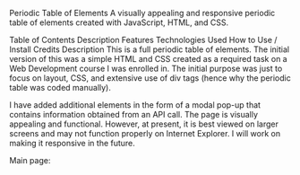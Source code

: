 Periodic Table of Elements A visually appealing and responsive periodic table of elements created with JavaScript, HTML, and CSS.

Table of Contents
Description
Features
Technologies Used
How to Use / Install
Credits
Description
This is a full periodic table of elements. The initial version of this was a simple HTML and CSS created as a required task on a Web Development course I was enrolled in. The initial purpose was just to focus on layout, CSS, and extensive use of div tags (hence why the periodic table was coded manually).

I have added additional elements in the form of a modal pop-up that contains information obtained from an API call. The page is visually appealing and functional. However, at present, it is best viewed on larger screens and may not function properly on Internet Explorer. I will work on making it responsive in the future.

Main page:
